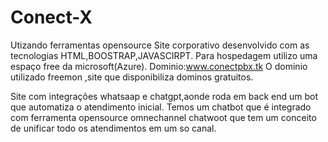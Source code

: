 # Conect-X
Utizando ferramentas opensource
Site corporativo desenvolvido com as tecnologias HTML,BOOSTRAP,JAVASCIRPT.
Para hospedagem utilizo uma espaço free da microsoft(Azure).
Dominio:www.conectpbx.tk
O dominio utilizado freemon ,site que disponibiliza dominos gratuitos.

Site com integrações whatsaap e chatgpt,aonde roda em back end um bot que automatiza o atendimento inicial.
Temos um chatbot que é integrado com ferramenta opensource omnechannel chatwoot que tem um conceito de unificar todo os atendimentos em um so canal.



